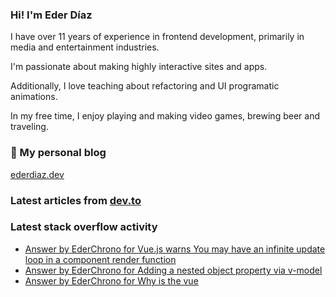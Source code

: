 ### Hi! I'm Eder Díaz

I have over 11 years of experience in frontend development, primarily in media and entertainment industries. 

I'm passionate about making highly interactive sites and apps. 

Additionally, I love teaching about refactoring and UI programatic animations. 

In my free time, I enjoy playing and making video games, brewing beer and traveling.

### 📝 My personal blog

[ederdiaz.dev](https://ederdiaz.dev/)

### Latest articles from [dev.to](https://dev.to/ederchrono)

<!-- BLOG-POST-LIST:START -->
<!-- BLOG-POST-LIST:END -->

### Latest stack overflow activity

<!-- STACKOVERFLOW:START -->
- [Answer by EderChrono for Vue.js warns You may have an infinite update loop in a component render function](https://stackoverflow.com/questions/60306682/vue-js-warns-you-may-have-an-infinite-update-loop-in-a-component-render-function/60312930#60312930)
- [Answer by EderChrono for Adding a nested object property via v-model](https://stackoverflow.com/questions/60310324/adding-a-nested-object-property-via-v-model/60312267#60312267)
- [Answer by EderChrono for Why is the vue <template> invalid with v-bind:src?](https://stackoverflow.com/questions/58386043/why-is-the-vue-template-invalid-with-v-bindsrc/58386376#58386376)
- [Answer by EderChrono for Generic way to smoothly change the position of an HTML element as other elements appear and disappear](https://stackoverflow.com/questions/58369866/generic-way-to-smoothly-change-the-position-of-an-html-element-as-other-elements/58370040#58370040)
- [Answer by EderChrono for VueJs - How to properly loop over hundreds of components without consuming too much memory?](https://stackoverflow.com/questions/58352832/vuejs-how-to-properly-loop-over-hundreds-of-components-without-consuming-too-m/58369828#58369828)
<!-- STACKOVERFLOW:END -->

